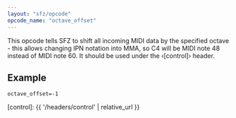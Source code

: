 ```yaml
---
layout: "sfz/opcode"
opcode_name: "octave_offset"
---
```

This opcode tells SFZ to shift all incoming MIDI data by the specified octave -
this allows changing IPN notation into MMA, so C4 will be MIDI note 48 instead
of MIDI note 60. It should be used under the ‹[control]› header.

## Example

```
octave_offset=-1
```


[control]: {{ '/headers/control' | relative_url }}
